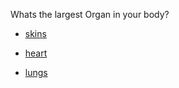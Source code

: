 Whats the largest Organ in your body?

* [skins](death.md)

* [heart](death.md)

* [lungs](Correct.md)